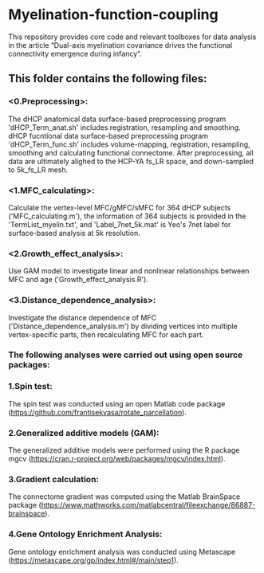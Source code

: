 # Myelination-function-coupling
This repository provides core code and relevant toolboxes for data analysis in the article “Dual-axis myelination covariance drives the functional connectivity emergence during infancy”.

## This folder contains the following files:

### <0.Preprocessing>: 
The dHCP anatomical data surface-based preprocessing program 'dHCP_Term_anat.sh' includes registration, resampling and smoothing. dHCP fucntional data surface-based preprocessing program 'dHCP_Term_func.sh' includes volume-mapping, registration, resampling, smoothing and calculating functional connectome. After preprocessing, all data are ultimately alighed to the HCP-YA fs_LR space, and down-sampled to 5k_fs_LR mesh.

### <1.MFC_calculating>: 
Calculate the vertex-level MFC/gMFC/sMFC for 364 dHCP subjects ('MFC_calculating.m'), the information of 364 subjects is provided in the 'TermList_myelin.txt', and 'Label_7net_5k.mat' is Yeo's 7net label for surface-based analysis at 5k resolution.

### <2.Growth_effect_analysis>: 
Use GAM model to investigate linear and nonlinear relationships between MFC and age ('Growth_effect_analysis.R').

### <3.Distance_dependence_analysis>: 
Investigate the distance dependence of MFC ('Distance_dependence_analysis.m') by dividing vertices into multiple vertex-specific parts, then recalculating MFC for each part.

### The following analyses were carried out using open source packages:

### 1.Spin test: 
The spin test was conducted using an open Matlab code package (https://github.com/frantisekvasa/rotate_parcellation).

### 2.Generalized additive models (GAM): 
The generalized additive models were performed using the R package mgcv (https://cran.r-project.org/web/packages/mgcv/index.html).

### 3.Gradient calculation: 
The connectome gradient was computed using the Matlab BrainSpace package (https://www.mathworks.com/matlabcentral/fileexchange/86887-brainspace).

### 4.Gene Ontology Enrichment Analysis: 
Gene ontology enrichment analysis was conducted using Metascape (https://metascape.org/gp/index.html#/main/step1).
